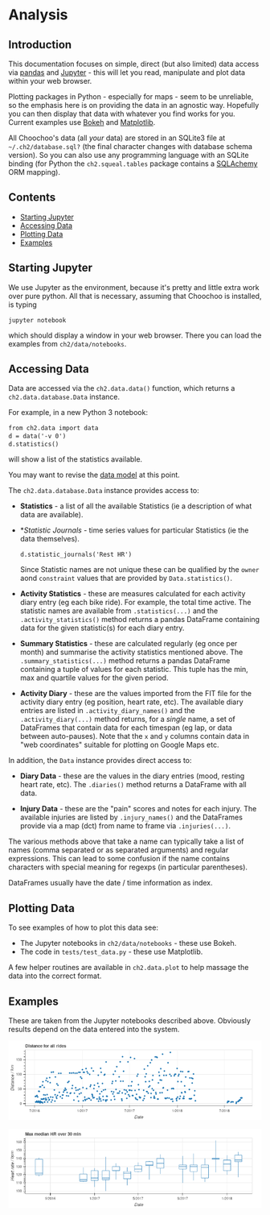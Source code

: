 
# Analysis

## Introduction

This documentation focuses on simple, direct (but also limited) data access 
via [pandas](https://pandas.pydata.org/) and [Jupyter](http://jupyter.org/) - 
this will let you read, manipulate and plot data within your web browser.

Plotting packages in Python - especially for maps - seem to be unreliable,
so the emphasis here is on providing the data in an agnostic way.  Hopefully
you can then display that data with whatever you find works for you.
Current examples use [Bokeh](https://bokeh.pydata.org/) and
[Matplotlib](https://matplotlib.org/).

All Choochoo's data (all *your* data) are stored in an SQLite3 file at 
`~/.ch2/database.sql?` (the final character changes with database
schema version).  So you can also use any programming language with an 
SQLite binding (for Python the `ch2.squeal.tables` package contains a
[SQLAchemy](https://www.sqlalchemy.org/) ORM mapping).

## Contents

* [Starting Jupyter](starting-jupyter)
* [Accessing Data](accessing-data)
* [Plotting Data](plotting-data)
* [Examples](examples)

## Starting Jupyter

We use Jupyter as the environment, because it's pretty and little extra work
over pure python.  All that is necessary, assuming that Choochoo is installed,
is typing

    jupyter notebook
    
which should display a window in your web browser.  There you can load the
examples from `ch2/data/notebooks`.

## Accessing Data

Data are accessed via the `ch2.data.data()` function, which returns a
`ch2.data.database.Data` instance.

For example, in a new Python 3 notebook:

    from ch2.data import data
    d = data('-v 0')
    d.statistics()

will show a list of the statistics available.

You may want to revise the [data model](data-model) at this point.

The `ch2.data.database.Data` instance provides access to:

* **Statistics** - a list of all the available Statistics (ie a
  description of what data are available).

* **Statistic Journals* - time series values for particular
  Statistics (ie the data themselves).

      d.statistic_journals('Rest HR')

  Since Statistic names are not unique these can be qualified by the
  `owner` aond `constraint` values that are provided by
  `Data.statistics()`.

* **Activity Statistics** - these are measures calculated for each activity
  diary entry (eg each bike ride).  For example, the total time active.
  The statistic names are available from `.statistics(...)` and the
  `.activity_statistics()` method returns a pandas DataFrame containing data
  for the given statistic(s) for each diary entry.
  
* **Summary Statistics** - these are calculated regularly (eg once per
  month) and summarise the activity statistics mentioned above.  The
  `.summary_statistics(...)` method returns a pandas DataFrame containing a
  tuple of values for each statistic.  This tuple has the min, max and quartile
  values for the given period.
  
* **Activity Diary** - these are the values imported from the FIT file for
  the activity diary entry (eg position, heart rate, etc).  The available
  diary entries are listed in `.activity_diary_names()` and the 
  `.activity_diary(...)` method returns, for a *single* name, a set of DataFrames
  that contain data for each timespan (eg lap, or data between auto-pauses).
  Note that the `x` and `y` columns contain data in "web coordinates" suitable
  for plotting on Google Maps etc.   
  
In addition, the `Data` instance provides direct access to:

* **Diary Data** - these are the values in the diary entries (mood, resting 
  heart rate, etc).  The `.diaries()` method returns a DataFrame with all data.
  
* **Injury Data** - these are the "pain" scores and notes for each injury.
  The available injuries are listed by `.injury_names()` and the DataFrames
  provide via a map (dct) from name to frame via `.injuries(...)`.

The various methods above that take a name can typically take a list
of names (comma separated or as separated arguments) and regular expressions.
This can lead to some confusion if the name contains characters with special 
meaning for regexps (in particular parentheses).

DataFrames usually have the date / time information as index.

## Plotting Data

To see examples of how to plot this data see:

* The Jupyter notebooks in `ch2/data/notebooks` - these use Bokeh.
* The code in `tests/test_data.py` - these use Matplotlib.

A few helper routines are available in `ch2.data.plot` to help massage the
data into the correct format.

## Examples

These are taken from the Jupyter notebooks described above.  Obviously results
depend on the data entered into the system.

![](distance.png)

![](summary.png)
